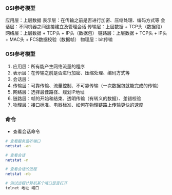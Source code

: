 ### OSI参考模型

应用层：上层数据
表示层：在传输之前是否进行加密、压缩处理、编码方式等
会话层：不同机器之间连接建立及管理会话
传输层：上层数据 + TCP头（数据段）
网络层：上层数据 + TCP头 + IP头（数据包）
链路层：上层数据 + TCP头 + IP头 + MAC头 + FCS数据校验（数据帧）
物理层：bit传输


### OSI参考模型

1. 应用层：所有能产生网络流量的程序
2. 表示层：在传输之前是否进行加密、压缩处理、编码方式等
3. 会话层：
4. 传输层：可靠传输、流量控制、不可靠传输（一次数据包就能完成的传输）
5. 网络层：选择最佳路径、规划IP地址
6. 链路层：帧的开始和结束、透明传输（有转义的数据）、差错校验
7. 物理层：接口标准、电器标准、如何在物理链路上传输更快的速度


### 命令

* 查看会话命令

```sh
# 查看服务监听端口
netstat -an

# 查看会话
netstat -n

# 查看会话的进程
netstat -nb

# 测试远程计算机某个端口是否打开
telnet 地址 端口
```

